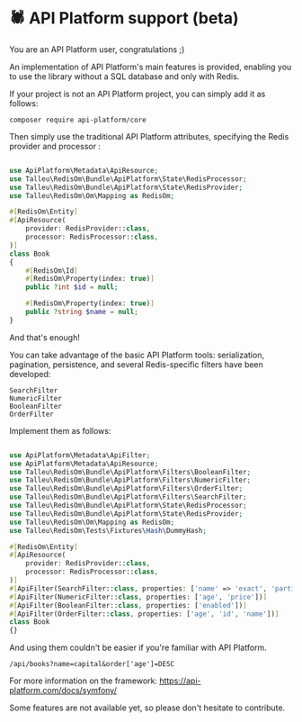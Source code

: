# 🕷 API Platform support (beta)


You are an API Platform user, congratulations ;)

An implementation of API Platform's main features is provided, enabling you to use the library without a SQL database and only with Redis.

If your project is not an API Platform project, you can simply add it as follows:

```
composer require api-platform/core
```

Then simply use the traditional API Platform attributes, specifying the Redis provider and processor :
```php

use ApiPlatform\Metadata\ApiResource;
use Talleu\RedisOm\Bundle\ApiPlatform\State\RedisProcessor;
use Talleu\RedisOm\Bundle\ApiPlatform\State\RedisProvider;
use Talleu\RedisOm\Om\Mapping as RedisOm;

#[RedisOm\Entity]
#[ApiResource(
    provider: RedisProvider::class,
    processor: RedisProcessor::class,
)]
class Book
{
    #[RedisOm\Id]
    #[RedisOm\Property(index: true)]
    public ?int $id = null;

    #[RedisOm\Property(index: true)]
    public ?string $name = null;
}

```

And that's enough!

You can take advantage of the basic API Platform tools: serialization, pagination, persistence, and several Redis-specific filters have been developed:
```
SearchFilter
NumericFilter
BooleanFilter
OrderFilter
```

Implement them as follows:

```php

use ApiPlatform\Metadata\ApiFilter;
use ApiPlatform\Metadata\ApiResource;
use Talleu\RedisOm\Bundle\ApiPlatform\Filters\BooleanFilter;
use Talleu\RedisOm\Bundle\ApiPlatform\Filters\NumericFilter;
use Talleu\RedisOm\Bundle\ApiPlatform\Filters\OrderFilter;
use Talleu\RedisOm\Bundle\ApiPlatform\Filters\SearchFilter;
use Talleu\RedisOm\Bundle\ApiPlatform\State\RedisProcessor;
use Talleu\RedisOm\Bundle\ApiPlatform\State\RedisProvider;
use Talleu\RedisOm\Om\Mapping as RedisOm;
use Talleu\RedisOm\Tests\Fixtures\Hash\DummyHash;

#[RedisOm\Entity]
#[ApiResource(
    provider: RedisProvider::class,
    processor: RedisProcessor::class,
)]
#[ApiFilter(SearchFilter::class, properties: ['name' => 'exact', 'partialName' => 'partial'])]
#[ApiFilter(NumericFilter::class, properties: ['age', 'price'])]
#[ApiFilter(BooleanFilter::class, properties: ['enabled'])]
#[ApiFilter(OrderFilter::class, properties: ['age', 'id', 'name'])]
class Book
{}
```

And using them couldn't be easier if you're familiar with API Platform.

```
/api/books?name=capital&order['age']=DESC
```

For more information on the framework: https://api-platform.com/docs/symfony/

Some features are not available yet, so please don't hesitate to contribute. 

